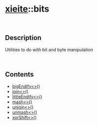 # [xieite](./xieite.md)\:\:bits

&nbsp;

## Description
Utilities to do with bit and byte manipulation

&nbsp;

## Contents
- [bigEndify\<\>\(\)](./namespaces/bits/big_endify.md)
- [join\<\>\(\)](./namespaces/bits/join.md)
- [littleEndify\<\>\(\)](./namespaces/bits/little_endify.md)
- [mash\<\>\(\)](./namespaces/bits/mash.md)
- [unjoin\<\>\(\)](./namespaces/bits/unjoin.md)
- [unmash\<\>\(\)](./namespaces/bits/unmash.md)
- [xorShift\<\>\(\)](./namespaces/bits/xor_shift.md)

